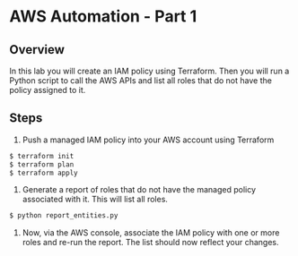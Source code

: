 # AWS Automation - Part 1

## Overview
In this lab you will create an IAM policy using Terraform.  Then you will run a Python script to call the AWS APIs and list all roles that do not have the policy assigned to it.

## Steps
1. Push a managed IAM policy into your AWS account using Terraform

```bash
$ terraform init
$ terraform plan
$ terraform apply
```
1. Generate a report of roles that do not have the managed policy associated with it.  This will list all roles.

```Bash
$ python report_entities.py
```

1. Now, via the AWS console, associate the IAM policy with one or more roles and re-run the report.  The list should now reflect your changes.